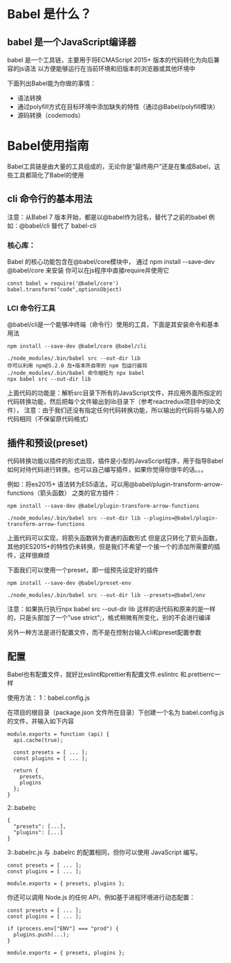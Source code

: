 # Babel 是什么？

## babel 是一个JavaScript编译器

babel  是一个工具链，主要用于将ECMAScript 2015+ 版本的代码转化为向后兼容的js语法
以方便能够运行在当前环境和旧版本的浏览器或其他环境中

下面列出Babel能为你做的事情：
- 语法转换
- 通过polyfill方式在目标环境中添加缺失的特性（通过@Babel/polyfill模块）
  <!-- babel默认只转换js语法， -->
- 源码转换（codemods）

# Babel使用指南

Babel工具链是由大量的工具组成的，无论你是“最终用户”还是在集成Babel，这些工具都简化了Babel的使用


## cli 命令行的基本用法
注意：从Babel 7 版本开始，都是以@babel作为冠名，替代了之前的babel
例如：@babel/cli 替代了 babel-cli

### 核心库：
Babel 的核心功能包含在@babel/core模块中，
通过 npm install --save-dev @babel/core 来安装
你可以在js程序中直接require并使用它
```
const babel = require('@babel/core')
babel.transform("code",optionsObject)
```

### LCI 命令行工具
@babel/cli是一个能够冲终端（命令行）使用的工具，下面是其安装命令和基本用法
```
npm install --save-dev @babel/core @babel/cli

./node_modules/.bin/babel src --out-dir lib
你可以利用 npm@5.2.0 及+版本所自带的 npm 包运行器将 ./node_modules/.bin/babel 命令缩短为 npx babel
npx babel src --out-dir lib
```
上面代码的功能是：解析src目录下所有的JavaScript文件，并应用外面所指定的代码转换功能，然后把每个文件输出到lib目录下（参考reactredux项目中的lib文件），
注意：由于我们还没有指定任何代码转换功能，所以输出的代码将与输入的代码相同（不保留原代码格式）

## 插件和预设(preset)
代码转换功能以插件的形式出现，插件是小型的JavaScript程序，用于指导Babel如何对待代码进行转换。也可以自己编写插件，如果你觉得你很牛的话。。。

例如：将es2015+ 语法转为ES5语法，可以用@babel/plugin-transform-arrow-functions（箭头函数） 之类的官方插件：
```
npm install --save-dev @babel/plugin-transform-arrow-functions

./node_modules/.bin/babel src --out-dir lib --plugins=@babel/plugin-transform-arrow-functions
```
上面代码可以实现，将箭头函数转为普通的函数形式
但是这只转化了箭头函数，其他的ES2015+的特性仍未转换，但是我们不希望一个接一个的添加所需要的插件，这样很麻烦

下面我们可以使用一个preset，即一组预先设定好的插件

```
npm install --save-dev @babel/preset-env

./node_modules/.bin/babel src --out-dir lib --presets=@babel/env
```
注意：如果执行执行npx babel src --out-dir lib  这样的话代码和原来的是一样的，只是头部加了一个"use strict";，格式稍微有所变化，别的不会进行编译

另外一种方法是进行配置文件，而不是在控制台输入cli和preset配置参数
## 配置

Babel也有配置文件，就好比eslint和prettier有配置文件.eslintrc 和.prettierrc一样

使用方法：
1：babel.config.js

在项目的根目录（package.json 文件所在目录）下创建一个名为 babel.config.js 的文件，并输入如下内容
```
module.exports = function (api) {
  api.cache(true);

  const presets = [ ... ];
  const plugins = [ ... ];

  return {
    presets,
    plugins
  };
}
```

2:.babelrc
```
{
  "presets": [...],
  "plugins": [...]
}
```

3:.babelrc.js
与 .babelrc 的配置相同，但你可以使用 JavaScript 编写。
```
const presets = [ ... ];
const plugins = [ ... ];

module.exports = { presets, plugins };
```
你还可以调用 Node.js 的任何 API，例如基于进程环境进行动态配置：
```
const presets = [ ... ];
const plugins = [ ... ];

if (process.env["ENV"] === "prod") {
  plugins.push(...);
}

module.exports = { presets, plugins };
```